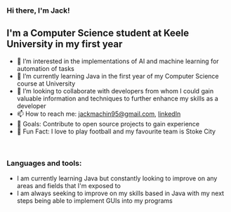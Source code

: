 ### Hi there, I'm Jack!


## I'm a Computer Science student at Keele University in my first year
- 👀 I’m interested in the implementations of AI and machine learning for automation of tasks 
- 🌱 I’m currently learning Java in the first year of my Computer Science course at University
- 💞️ I’m looking to collaborate with developers from whom I could gain valuable information and techniques to further enhance my skills as a developer
- 📫 How to reach me: jackmachin95@gmail.com, [linkedIn]
- 🥅 Goals: Contribute to open source projects to gain experience
- 🔆 Fun Fact: I love to play football and my favourite team is Stoke City 

<br />

### Languages and tools:

- I am currently learning Java but constantly looking to improve on any areas and fields that I'm exposed to
- I am always seeking to improve on my skills based in Java with my next steps being able to implement GUIs into my programs 



<!---
jmachin95/jmachin95 is a ✨ special ✨ repository because its `README.md` (this file) appears on your GitHub profile.
You can click the Preview link to take a look at your changes.
--->

[linkedIn]: https://www.linkedin.com/in/jackmachin/
